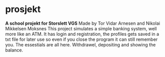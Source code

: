 # prosjekt
**A school projekt for Storslett VGS**
Made by Tor Vidar Arnesen and Nikolai Mikkelsen Moksnes
This project simulates a simple banking system, well more like an ATM.
It has login and registration, the profiles gets saved in a txt file for later use so even if you close the program it can still remember you.
The essestials are all here. Withdrawel, depositing and showing the balance.
